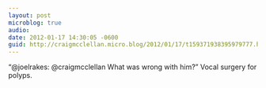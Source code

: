 ```yaml
---
layout: post
microblog: true
audio: 
date: 2012-01-17 14:30:05 -0600
guid: http://craigmcclellan.micro.blog/2012/01/17/t159371938395979777.html
---
```

“@joelrakes: @craigmcclellan What was wrong with him?” Vocal surgery for polyps.
